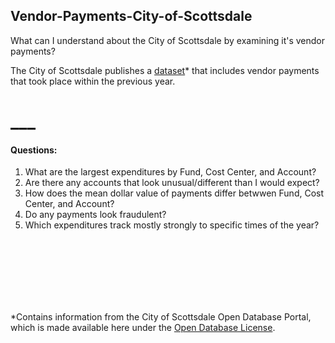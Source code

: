 ## Vendor-Payments-City-of-Scottsdale
What can I understand about the City of Scottsdale by examining it's vendor payments?

The City of Scottsdale publishes a [dataset](http://data.scottsdaleaz.gov/dataset/vendor-payments)* that includes vendor payments that took place within the previous year.
# ___


#### Questions:
1.  What are the largest expenditures by Fund, Cost Center, and Account?
2.  Are there any accounts that look unusual/different than I would expect?
3.  How does the mean dollar value of payments differ betwwen Fund, Cost Center, and Account?
4.  Do any payments look fraudulent?
5.  Which expenditures track mostly strongly to specific times of the year?
<br/>
<br/>
<br/>
<br/>
<br/>
<br/>

*Contains information from the City of Scottsdale Open Database Portal, which is made available here under the [Open Database License](http://www.scottsdaleaz.gov/AssetFactory.aspx?did=69351).
